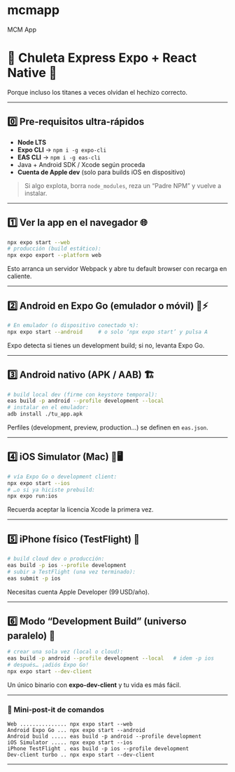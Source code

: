# mcmapp
MCM App

# 🛟 Chuleta Express Expo + React Native 🙌  
Porque incluso los titanes a veces olvidan el hechizo correcto.

---

## 0️⃣ Pre‐requisitos ultra‐rápidos
* **Node LTS**  
* **Expo CLI** → `npm i -g expo-cli`  
* **EAS CLI** → `npm i -g eas-cli`  
* Java + Android SDK / Xcode según proceda  
* **Cuenta de Apple dev** (solo para builds iOS en dispositivo)

> Si algo explota, borra `node_modules`, reza un “Padre NPM” y vuelve a instalar.  

---

## 1️⃣ Ver la app en el navegador 🌐
```bash
npx expo start --web
# producción (build estático):
npx expo export --platform web
```
Esto arranca un servidor Webpack y abre tu default browser con recarga en caliente.  

---

## 2️⃣ Android en **Expo Go** (emulador o móvil) 🤖⚡
```bash
# En emulador (o dispositivo conectado ↯):
npx expo start --android     # o solo ‘npx expo start’ y pulsa A
```
Expo detecta si tienes un development build; si no, levanta Expo Go.  

---

## 3️⃣ Android nativo (APK / AAB) 🏗️
```bash
# build local dev (firme con keystore temporal):
eas build -p android --profile development --local
# instalar en el emulador:
adb install ./tu_app.apk
```
Perfiles (development, preview, production…) se definen en `eas.json`.  

---

## 4️⃣ iOS Simulator (Mac) 🍎🖥️
```bash
# vía Expo Go o development client:
npx expo start --ios
# …o si ya hiciste prebuild:
npx expo run:ios
```
Recuerda aceptar la licencia Xcode la primera vez.  

---

## 5️⃣ iPhone físico (TestFlight) 📲
```bash
# build cloud dev o producción:
eas build -p ios --profile development
# subir a TestFlight (una vez terminado):
eas submit -p ios
```
Necesitas cuenta Apple Developer (99 USD/año).  

---

## 6️⃣ Modo “Development Build” (universo paralelo) 🚀
```bash
# crear una sola vez (local o cloud):
eas build -p android --profile development --local   # idem -p ios
# después… ¡adiós Expo Go!
npx expo start --dev-client
```
Un único binario con **expo-dev-client** y tu vida es más fácil.  

---

### 📝 Mini-post-it de comandos
```
Web ............... npx expo start --web
Android Expo Go ... npx expo start --android
Android build ..... eas build -p android --profile development
iOS Simulator ..... npx expo start --ios
iPhone TestFlight . eas build -p ios --profile development
Dev-client turbo .. npx expo start --dev-client
```

---
